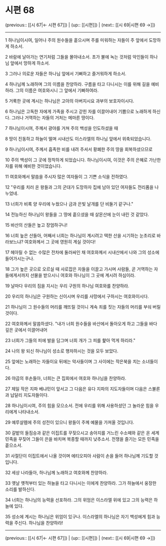 # 시편 68

(previous:: [[시 67|← 시편 67]]) | (up:: [[시편]]) | (next:: [[시 69|시편 69 →]])

***




1 
하나님이시여, 일어나 주의 원수들을 흩으시며 주를 미워하는 자들이 주 앞에서 도망하게 하소서. 



2 
바람에 날아가는 연기처럼 그들을 몰아내소서. 초가 불에 녹는 것처럼 악인들이 하나님 앞에서 망하게 하소서. 



3 
그러나 의로운 자들은 하나님 앞에서 기뻐하고 즐거워하게 하소서. 



4 
하나님께 노래하며 그의 이름을 찬양하라. 구름을 타고 다니시는 이를 위해 길을 예비하라. 그의 이름은 여호와시니 그 앞에서 기뻐하여라. 



5 
거룩한 곳에 계시는 하나님은 고아의 아버지시요 과부의 보호자이시다. 



6 
하나님은 고독한 자에게 가족을 주시고 갇힌 자를 이끌어내어 기쁨으로 노래하게 하신다. 그러나 거역하는 자들의 거처는 메마른 땅이다. 



7 
하나님이시여, 주께서 광야를 거쳐 주의 백성을 인도하셨을 때 



8 
땅이 진동하고 하늘이 떨며 시내산도 이스라엘의 하나님 앞에서 위축되었습니다. 



9 
하나님이시여, 주께서 흡족한 비를 내려 주셔서 황폐한 주의 땅을 회복하셨으므로 



10 
주의 백성이 그 곳에 정착하게 되었습니다. 하나님이시여, 이것은 주의 은혜로 가난한 자를 위해 예비한 것이었습니다. 



11 
여호와께서 말씀을 주시자 많은 여자들이 그 기쁜 소식을 전하였다. 



12 
"우리를 치러 온 왕들과 그의 군대가 도망하자 집에 남아 있던 여자들도 전리품을 나누었네. 



13 
너희가 비록 양 우리에 누웠으나 금과 은빛 날개를 단 비둘기 같구나." 



14 
전능하신 하나님이 왕들을 그 땅에 흩으셨을 때 살몬산에 눈이 내린 것 같았다. 



15 
바산의 산들은 높고 장엄하구나! 



16 
너희 높은 산들아, 어째서 너희는 하나님이 계시려고 택한 산을 시기하는 눈초리로 바라보느냐? 여호와께서 그 곳에 영원히 계실 것이다! 



17 
헤아릴 수 없는 수많은 전차에 둘러싸인 채 여호와께서 시내산에서 나와 그의 성소에 들어가시는구나. 



18 
그가 높은 곳으로 오르실 때 사로잡은 자들을 이끌고 가시며 사람들, 곧 거역하는 자들에게서까지 선물을 받으시니 여호와 하나님이 그 곳에 계시려 하심이라. 



19 
날마다 우리의 짐을 지시는 우리 구원의 하나님 여호와를 찬양하라. 



20 
우리의 하나님은 구원하는 신이시며 우리를 사망에서 구하시는 여호와이시다. 



21 
하나님이 그 원수들의 머리를 깨뜨릴 것이니 계속 죄를 짓는 자들의 머리를 부숴 버릴 것이다. 



22 
여호와께서 말씀하셨다. "내가 너희 원수들을 바산에서 돌아오게 하고 그들을 바다 깊은 곳에서 이끌어내어 



23 
너희가 그들의 피에 발을 담그며 너희 개가 그 피를 핥아 먹게 하리라." 



24 
나의 왕 되신 하나님이 성소로 행차하시는 것을 모두 보았다. 



25 
앞에는 노래하는 자들이요 뒤에는 악사들이며 그 사이에는 작은북을 치는 소녀들이다. 



26 
야곱의 후손들아, 너희는 큰 집회에서 여호와 하나님을 찬양하라. 



27 
제일 작은 지파 베냐민이 앞서고 그 다음은 유다 지파의 지도자들이며 다음은 스불론과 납달리 지도자들이다. 



28 
하나님이시여, 주의 힘을 모으소서. 전에 우리를 위해 사용하셨던 그 놀라운 힘을 우리에게 나타내소서. 



29 
예루살렘에 주의 성전이 있으니 왕들이 주께 예물을 가져올 것입니다. 



30 
갈밭의 들짐승과 같은 이집트를 꾸짖으시고 송아지를 거느린 수소떼와 같은 온 세계 민족을 꾸짖어 그들이 은을 바치며 복종할 때까지 낮추소서. 전쟁을 즐기는 모든 민족을 흩으소서. 



31 
사절단이 이집트에서 나올 것이며 에티오피아 사람이 손을 들어 하나님께 기도할 것입니다. 



32 
세상 나라들아, 하나님께 노래하고 여호와께 찬양하라. 



33 
옛날 옛적부터 있는 하늘을 타고 다니시는 이에게 찬양하라. 그가 하늘에서 웅장한 소리를 발하신다. 



34 
너희는 하나님의 능력을 선포하라. 그의 위엄은 이스라엘 위에 있고 그의 능력은 하늘에 있다. 



35 
성소에 계시는 하나님은 위엄이 있구나. 이스라엘의 하나님은 자기 백성에게 힘과 능력을 주신다. 하나님을 찬양하라!

***

(previous:: [[시 67|← 시편 67]]) | (up:: [[시편]]) | (next:: [[시 69|시편 69 →]])
